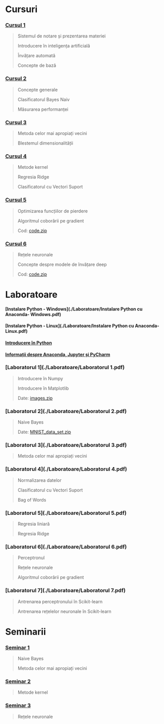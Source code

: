 
# Cursuri 

### [Cursul 1](./Cursuri/Curs1.pptx)

  > Sistemul de notare și prezentarea materiei
  >
  > Introducere în inteligența artificială
  >
  > Învățare automată
  >
  > Concepte de bază

### [Cursul 2](./Cursuri/Curs2.pptx)
  
   > Concepte generale
   >
   > Clasificatorul Bayes Naiv
   >
   > Măsurarea performanței 

### [Cursul 3](./Cursuri/Curs3.pptx)
  
   > Metoda celor mai apropiați vecini
   >
   > Blestemul dimensionalității

### [Cursul 4](./Cursuri/Curs4.pptx)
 
  > Metode kernel
  >
  > Regresia Ridge
  >
  > Clasificatorul cu Vectori Suport
  
### [Cursul 5](./Cursuri/Curs5.pptx)
 
  > Optimizarea funcțiilor de pierdere
  >
  > Algoritmul coborârii pe gradient
  >
  > Cod: [code.zip](./Data/Curs5_code.zip)

### [Cursul 6](./Cursuri/Curs6.pptx)
 
  > Rețele neuronale
  >
  > Concepte despre modele de învățare deep
  >
  > Cod: [code.zip](./Data/Curs6_code.zip)
  
# Laboratoare 
#### [Instalare Python - Windows](./Laboratoare/Instalare Python cu Anaconda- Windows.pdf)
#### [Instalare Python - Linux](./Laboratoare/Instalare Python cu Anaconda- Linux.pdf)
#### [Introducere în Python](./Laboratoare/Introducere-in-python.pdf) 
#### [Informații despre Anaconda, Jupyter și PyCharm](./Laboratoare/Anaconda_Jupyter_PyCharm.pdf) 
 
### [Laboratorul 1](./Laboratoare/Laboratorul 1.pdf)

 > Introducere în Numpy
 >
 > Introducere în Matplotlib
 >
 > Date: [images.zip](./Data/images.zip)

### [Laboratorul 2](./Laboratoare/Laboratorul 2.pdf)

 > Naive Bayes
 > 
 > Date: [MNIST_data_set.zip](./Data/data_MNIST.zip)

### [Laboratorul 3](./Laboratoare/Laboratorul 3.pdf)

 > Metoda celor mai apropiați vecini

### [Laboratorul 4](./Laboratoare/Laboratorul 4.pdf)

 > Normalizarea datelor
 > 
 > Clasificatorul cu Vectori Suport  
 >
 > Bag of Words

### [Laboratorul 5](./Laboratoare/Laboratorul 5.pdf)

 > Regresia liniară 
 >  
 > Regresia Ridge

### [Laboratorul 6](./Laboratoare/Laboratorul 6.pdf)

 > Perceptronul
 >
 > Rețele neuronale
 >
 > Algoritmul coborârii pe gradient
 
### [Laboratorul 7](./Laboratoare/Laboratorul 7.pdf)

 > Antrenarea perceptronului în Scikit-learn
 >
 > Antrenarea rețelelor neuronale în Scikit-learn

# Seminarii

 ### [Seminar 1](./Seminarii/Seminar1.pdf)

 > Naive Bayes
 > 
 > Metoda celor mai apropiați vecini

 ### [Seminar 2](./Seminarii/Seminar2.pdf)

 > Metode kernel
 
 ### [Seminar 3](./Seminarii/Seminar3.pdf)

 > Rețele neuronale
 

 